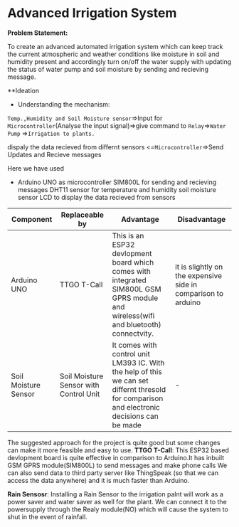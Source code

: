 # **Advanced Irrigation System**

**Problem Statement:**

To create an advanced automated irrigation system which can keep track the current atmospheric and weather conditions like moisture in soil and humidity present and accordingly turn on/off the water supply with updating the status of water pump and soil moisture by sending and recieving message.

**Ideation

- Understanding the mechanism: 

`Temp.,Humidity and Soil Moisture sensor`=>Input for `Microcontroller`(Analyse the input signal)=>give command to `Relay`=>`Water Pump` 
=>`Irrigation to plants.`

dispaly the data recieved from differnt sensors <=`Microcontroller`=>Send Updates and Recieve messages

Here we have used
- Arduino UNO as microcontroller
  SIM800L for sending and recieving messages
  DHT11 sensor for temperature and humidity 
  soil moisture sensor
  LCD to display the data recieved from sensors
  
| Component | Replaceable by | Advantage | Disadvantage |
| --- | --- | --- | --- |
| Arduino UNO | TTGO T-Call | This is an ESP32 devlopment board which comes with integrated SIM800L GSM GPRS module and wireless(wifi and bluetooth) connectvity.  | it is slightly on the expensive side in comparison to arduino |
| Soil Moisture Sensor | Soil Moisture Sensor with Control Unit | It comes with control unit LM393 IC. With the help of this we can set differnt thresold for comparison and electronic decisions can be made | - |



The suggested approach for the project is quite good but some changes can make it more feasible and easy to use. 
**TTGO T-Call**:
This ESP32 based devlopment board is quite effective in comparison to Arduino.It has inbuilt GSM GPRS module(SIM800L) to send messages and make phone calls We can also send data to third party server like ThingSpeak (so that we can access the data anywhere)  and it is much faster than Arduino.

**Rain Sensosr**: 
Installing a Rain Sensor to the irrigation palnt will work as a power saver and water saver as well for the plant. We can connect it to the powersupply through the Realy module(NO) which will cause the system to shut in the event of rainfall.









